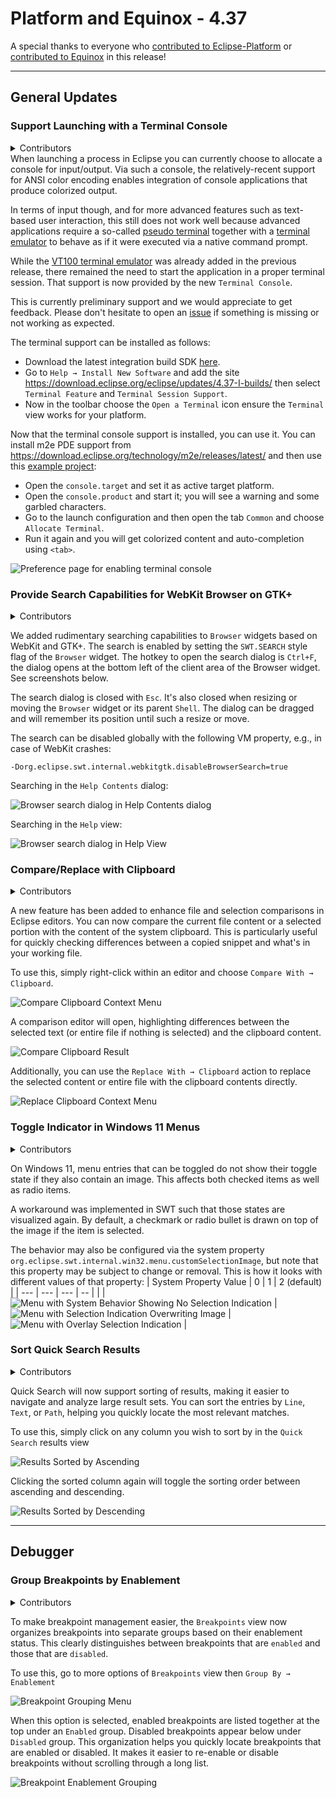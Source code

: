 # Platform and Equinox - 4.37 

A special thanks to everyone who [contributed to Eclipse-Platform](acknowledgements.md#eclipse-platform) or [contributed to Equinox](acknowledgements.md#equinox) in this release!

<!--
---
## Views, Dialogs and Toolbar
-->

<!--
---
## Text Editors
-->

<!--
---
## Preferences
-->

<!--
---
## Themes and Styling
-->

<!--
---
## Views, Dialogs and Toolbar
-->

---
## General Updates

### Support Launching with a Terminal Console

<details>
<summary>Contributors</summary>

- [Christoph Läubrich ](https://github.com/laeubi)
</details>
When launching a process in Eclipse you can currently choose to allocate a console for input/output.
Via such a console, the relatively-recent support for ANSI color encoding enables integration of console applications that produce colorized output.

In terms of input though,
and for more advanced features such as text-based user interaction,
this still does not work well 
because advanced applications require a so-called [pseudo terminal](https://en.wikipedia.org/wiki/Pseudoterminal)
together with a [terminal emulator](https://en.wikipedia.org/wiki/Terminal_emulator)
to behave as if it were executed via a native command prompt.

While the [VT100 terminal emulator](https://en.wikipedia.org/wiki/VT100) was already added  in the previous release,
there remained the need to start the application in a proper terminal session.
That support is now provided by the new `Terminal Console`.

This is currently preliminary support and we would appreciate to get feedback.
Please don't hesitate to open an [issue](https://github.com/eclipse-platform/eclipse.platform/issues)
if something is missing or not working as expected.

The terminal support can be installed as follows:

- Download the latest integration build SDK [here](https://download.eclipse.org/eclipse/downloads/).
- Go to `Help → Install New Software` and add the site https://download.eclipse.org/eclipse/updates/4.37-I-builds/ then select
  `Terminal Feature` and `Terminal Session Support`.
- Now in the toolbar choose the `Open a Terminal` icon ensure the `Terminal` view works for your platform.

Now that the terminal console support is installed, you can use it.
You can install m2e PDE support from https://download.eclipse.org/technology/m2e/releases/latest/
and then use this [example project](examples/terminal-example.zip):

- Open the `console.target` and set it as active target platform.
- Open the `console.product` and start it; you will see a warning and some garbled characters.
- Go to the launch configuration and then open the tab `Common` and choose `Allocate Terminal`.
- Run it again and you will get colorized content and auto-completion using `<tab>`.

![Preference page for enabling terminal console](images/terminal_console.png)

### Provide Search Capabilities for WebKit Browser on GTK+

<details>
<summary>Contributors</summary>

- [Simeon Andreev ](https://github.com/trancexpress)
- [Andrey Loskutov ](https://github.com/iloveeclipse)
</details>

We added rudimentary searching capabilities to `Browser` widgets based on WebKit and GTK+.
The search is enabled by setting the `SWT.SEARCH` style flag of the `Browser` widget.
The hotkey to open the search dialog is `Ctrl+F`,
the dialog opens at the bottom left of the client area of the Browser widget. See screenshots below.

The search dialog is closed with `Esc`.
It's also closed when resizing or moving the `Browser` widget or its parent `Shell`.
The dialog can be dragged and will remember its position until such a resize or move.

The search can be disabled globally with the following VM property, e.g., in case of WebKit crashes:

```
-Dorg.eclipse.swt.internal.webkitgtk.disableBrowserSearch=true
```

Searching in the `Help Contents` dialog: 

![Browser search dialog in Help Contents dialog](images/webkit_browser_search_dialog1.png)

Searching in the `Help` view: 

![Browser search dialog in Help View](images/webkit_browser_search_dialog2.png)

### Compare/Replace with Clipboard

<details>
<summary>Contributors</summary>

- [Lars Vogel ](https://github.com/vogella)
- [Andrey Loskutov ](https://github.com/iloveeclipse)
- [Sougandh S ](https://github.com/SougandhS)
</details>

A new feature has been added to enhance file and selection comparisons in Eclipse editors. 
You can now compare the current file content or a selected portion with the content of the system clipboard. 
This is particularly useful for quickly checking differences between a copied snippet and what's in your working file.

To use this, simply right-click within an editor and choose `Compare With → Clipboard`. 

![Compare Clipboard Context Menu](images/CompareClipBoard.png)

A comparison editor will open, highlighting differences between the selected text (or entire file if nothing is selected) and the clipboard content.

![Compare Clipboard Result](images/CompareResult.png)

Additionally, you can use the `Replace With → Clipboard` action to replace the selected content or entire file with the clipboard contents directly.

![Replace Clipboard Context Menu](images/ReplaceClipBoard.png)


### Toggle Indicator in Windows 11 Menus

<details>
<summary>Contributors</summary>

- [Stephan Wahlbrink ](https://github.com/wahlbrink)
</details>

On Windows 11, menu entries that can be toggled do not show their toggle state if they also contain an image.
This affects both checked items as well as radio items.
 
A workaround was implemented in SWT such that those states are visualized again.
By default, a checkmark or radio bullet is drawn on top of the image if the item is selected.

The behavior may also be configured via the system property `org.eclipse.swt.internal.win32.menu.customSelectionImage`, but note that this property may be subject to change or removal.
This is how it looks with different values of that property:
| System Property Value | 0 | 1 | 2 (default) |
| --- | --- | --- | -- |
| | ![Menu with System Behavior Showing No Selection Indication](images/menu_state_system.png) | ![Menu with Selection Indication Overwriting Image](images/menu_state_noimage.png) | ![Menu with Overlay Selection Indication](images/menu_state_overlay.png) |


### Sort Quick Search Results

<details>
<summary>Contributors</summary>

- [Sougandh S ](https://github.com/SougandhS)
</details>

Quick Search will now support sorting of results, making it easier to navigate and analyze large result sets. 
You can sort the entries by `Line`, `Text`, or `Path`, helping you quickly locate the most relevant matches.

To use this, simply click on any column you wish to sort by in the `Quick Search` results view
 
![Results Sorted by Ascending](images/QuickSearchAscendingSort.png)

Clicking the sorted column again will toggle the sorting order between ascending and descending.

![Results Sorted by Descending](images/QuickSearchDescendingSort.png)


---
## Debugger


### Group Breakpoints by Enablement

<details>
<summary>Contributors</summary>

- [Andrey Loskutov ](https://github.com/iloveeclipse)
- [Sougandh S ](https://github.com/SougandhS)
</details>

To make breakpoint management easier, the `Breakpoints` view now organizes breakpoints into separate groups based on their enablement status. 
This clearly distinguishes between breakpoints that are `enabled` and those that are `disabled`.

To use this, go to more options of `Breakpoints` view then `Group By → Enablement`

![Breakpoint Grouping Menu](images/BreakpointGroupMenu.png)

When this option is selected, enabled breakpoints are listed together at the top under an `Enabled` group.
Disabled breakpoints appear below under `Disabled` group. This organization helps you quickly locate breakpoints that are enabled or disabled. 
It makes it easier to re-enable or disable breakpoints without scrolling through a long list.

![Breakpoint Enablement Grouping](images/EnablementGrouping.png)

